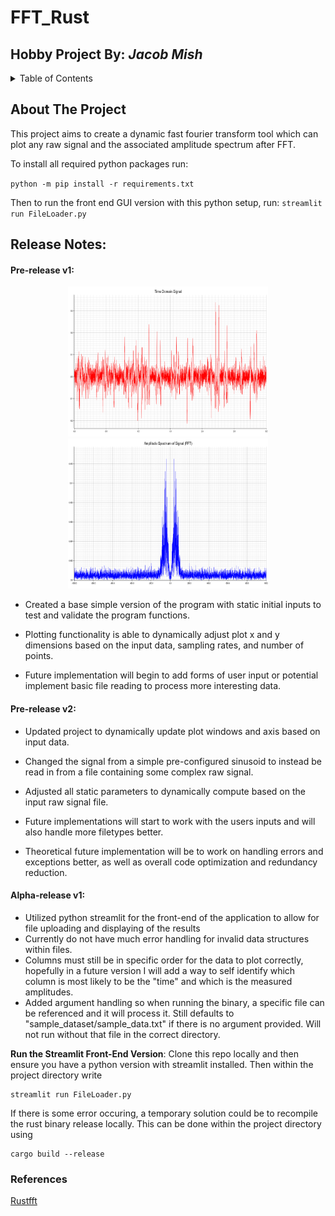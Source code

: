 # FFT_Rust

## Hobby Project By: _Jacob Mish_

<!-- TABLE OF CONTENTS -->
<details>
  <summary>Table of Contents</summary>
  <ol>
    <li>
      <a href="#about-the-project">About The Project</a>
    </li>
    <li>
      <a href="#release-notes">Release Notes</a>
      <ul>
        <li><a href="#pre-release-v1">Pre-v1</a></li>
        <li><a href="#pre-release-v2">Pre-v2</a></li>
        <li><a href="#alpha-release-v1">Alpha_v1</a></li>
      </ul>
    </li>
    <li>
      <a href="#references">References</a>
    </li>
    
    
  </ol>
</details>

## About The Project

This project aims to create a dynamic fast fourier transform tool which can plot any raw signal and the associated amplitude spectrum after FFT.

To install all required python packages run:

`python -m pip install -r requirements.txt`

Then to run the front end GUI version with this python setup, run:
`streamlit run FileLoader.py`

## Release Notes:

#### Pre-release v1:

<p align="center">
  <img width="320" height="240" src="https://github.com/Feromond/fft_rust/blob/master/output_figures/raw_signal.png?raw=true">
  <img width="320" height="240" src="https://github.com/Feromond/fft_rust/blob/master/output_figures/amplitude_spectrum.png?raw=true">
  
</p>

- Created a base simple version of the program with static initial inputs to test and validate the program functions.
- Plotting functionality is able to dynamically adjust plot x and y dimensions based on the input data, sampling rates, and number of points.

- Future implementation will begin to add forms of user input or potential implement basic file reading to process more interesting data.

#### Pre-release v2:

- Updated project to dynamically update plot windows and axis based on input data.
- Changed the signal from a simple pre-configured sinusoid to instead be read in from a file containing some complex raw signal.
- Adjusted all static parameters to dynamically compute based on the input raw signal file.

- Future implementations will start to work with the users inputs and will also handle more filetypes better.
- Theoretical future implementation will be to work on handling errors and exceptions better, as well as overall code optimization and redundancy reduction.

#### Alpha-release v1:

- Utilized python streamlit for the front-end of the application to allow for file uploading and displaying of the results
- Currently do not have much error handling for invalid data structures within files.
- Columns must still be in specific order for the data to plot correctly, hopefully in a future version I will add a way to self identify which column is most likely to be the "time" and which is the measured amplitudes.
- Added argument handling so when running the binary, a specific file can be referenced and it will process it. Still defaults to "sample_dataset/sample_data.txt" if there is no argument provided. Will not run without that file in the correct directory.

**Run the Streamlit Front-End Version**: Clone this repo locally and then ensure you have a python version with streamlit installed. Then within the project directory write

```
streamlit run FileLoader.py
```

If there is some error occuring, a temporary solution could be to recompile the rust binary release locally. This can be done within the project directory using

```
cargo build --release
```

### References

[Rustfft](https://docs.rs/rustfft/latest/rustfft/)

